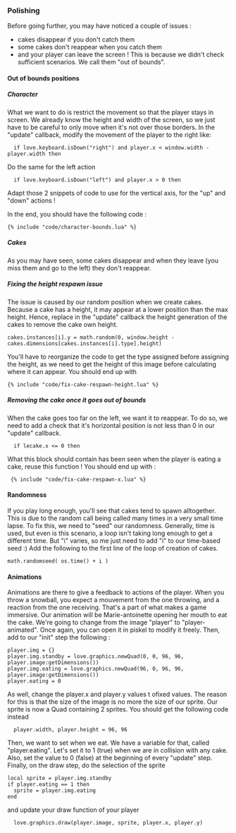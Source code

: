 ### Polishing
Before going further, you may have noticed a couple of issues :
 * cakes disappear if you don't catch them
 * some cakes don't reappear when you catch them
 * and your player can leave the screen !
This is because we didn't check sufficient scenarios. We call them "out of bounds".
#### Out of bounds positions
##### Character
  What we want to do is restrict the movement so that the player stays in screen.
  We already know the height and width of the screen, so we just have to be careful to only move when it's not over those borders.
  In the "update" callback, modify the movement of the player to the right like:
  ```
    if love.keyboard.isDown("right") and player.x < window.width - player.width then
  ```
  Do the same for the left action
  ```
    if love.keyboard.isDown("left") and player.x > 0 then
  ```
  Adapt those 2 snippets of code to use for the vertical axis, for the "up" and "down" actions !

  In the end, you should have the following code :
  ```
  {% include "code/character-bounds.lua" %}
  ```

##### Cakes
As you may have seen, some cakes disappear and when they leave (you miss them and go to the left) they don't reappear.
##### Fixing the height respawn issue
The issue is caused by our random position when we create cakes. Because a cake has a height, it may appear at a lower position than the max height.
Hence, replace in the "update" callback the height generation of the cakes to remove the cake own height.
```
cakes.instances[i].y = math.random(0, window.height - cakes.dimensions[cakes.instances[i].type].height)
```

You'll have to reorganize the code to get the type assigned before assigning the height, as we need to get the height of this image before calculating where it can appear.
You should end up with
```
{% include "code/fix-cake-respawn-height.lua" %}
```

##### Removing the cake once it goes out of bounds
When the cake goes too far on the left, we want it to reappear. To do so, we need to add a check that it's horizontal position is not less than 0 in our "update" callback.
```
  if lecake.x <= 0 then
```

What this block should contain has been seen when the player is eating a cake, reuse this function !
You should end up with :
```
 {% include "code/fix-cake-respawn-x.lua" %}
```
#### Randomness
If you play long enough, you'll see that cakes tend to spawn alltogether. This is due to the random call being called many times in a very small time lapse. To fix this, we need to "seed" our randomness. Generally, time is used, but even is this scenario, a loop isn't taking long enough to get a different time. But "i" varies, so me just need to add "i" to our time-based seed :)
Add the following to the first line of the loop of creation of cakes.
```
math.randomseed( os.time() + i )
```

#### Animations
Animations are there to give a feedback to actions of the player. When you throw a snowball, you expect a mouvement from the one throwing, and a reaction from the one receiving. That's a part of what makes a game immersive.
Our animation will be Marie-antoinette opening her mouth to eat the cake.
We're going to change from the image "player" to "player-animated". Once again, you can open it in piskel to modify it freely.
Then, add to our "init" step the following :
```
player.img = {}
player.img.standby = love.graphics.newQuad(0, 0, 96, 96, player.image:getDimensions())
player.img.eating = love.graphics.newQuad(96, 0, 96, 96, player.image:getDimensions())
player.eating = 0
```
As well, change the player.x and player.y values t ofixed values. The reason for this is that the size of the image is no more the size of our sprite. Our sprite is now a Quad containing 2 sprites.
You should get the following code instead
```
  player.width, player.height = 96, 96
```
Then, we want to set when we eat. We have a variable for that, called "player.eating". Let's set it to 1 (true) when we are in collision with any cake. Also, set the value to 0 (false) at the beginning of every "update" step.
Finally, on the draw step, do the selection of the sprite
```
local sprite = player.img.standby
if player.eating == 1 then
  sprite = player.img.eating
end
```
and update your draw function of your player
```
  love.graphics.draw(player.image, sprite, player.x, player.y)
```

